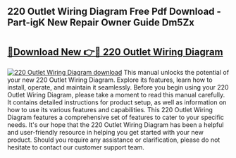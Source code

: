## 220 Outlet Wiring Diagram Free Pdf Download - Part-igK New Repair Owner Guide Dm5Zx

# <h2><a href="http://dfmpaaq.blite.top/?on=220+Outlet+Wiring+Diagram">🔗Download New 👉🔴 220 Outlet Wiring Diagram</a></h2>

[![220 Outlet Wiring Diagram download](https://i.imgur.com/lujVjoI.png)](http://dfmpaaq.blite.top/?on=220+Outlet+Wiring+Diagram)
This manual unlocks the potential of your new 220 Outlet Wiring Diagram. Explore its features, learn how to install, operate, and maintain it seamlessly. Before you begin using your 220 Outlet Wiring Diagram, please take a moment to read this manual carefully. It contains detailed instructions for product setup, as well as information on how to use its various features and capabilities. This 220 Outlet Wiring Diagram features a comprehensive set of features to cater to your specific needs. It's our hope that the 220 Outlet Wiring Diagram has been a helpful and user-friendly resource in helping you get started with your new product. Should you require any assistance or clarification, please do not hesitate to contact our customer support team.
